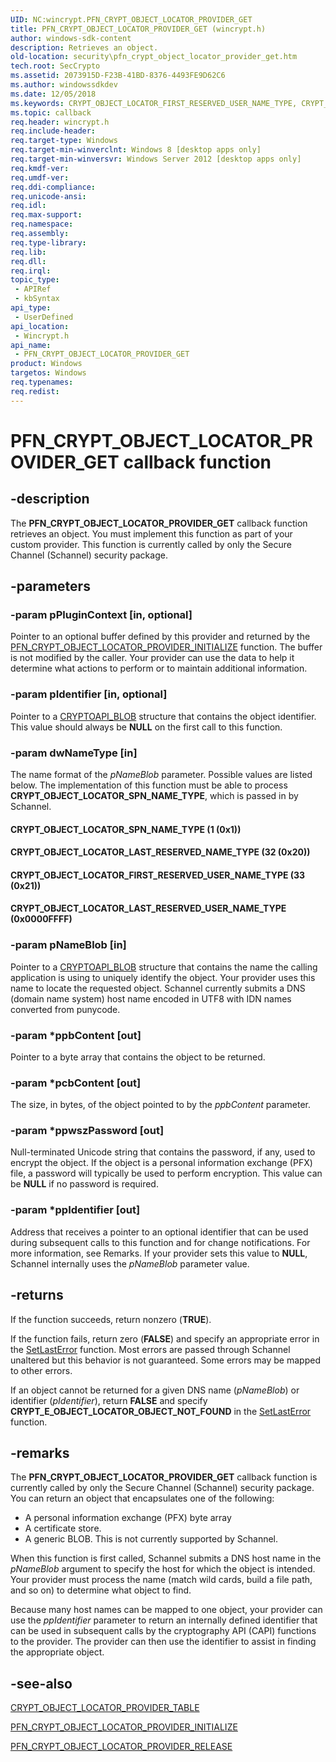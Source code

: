 ```yaml
---
UID: NC:wincrypt.PFN_CRYPT_OBJECT_LOCATOR_PROVIDER_GET
title: PFN_CRYPT_OBJECT_LOCATOR_PROVIDER_GET (wincrypt.h)
author: windows-sdk-content
description: Retrieves an object.
old-location: security\pfn_crypt_object_locator_provider_get.htm
tech.root: SecCrypto
ms.assetid: 2073915D-F23B-41BD-8376-4493FE9D62C6
ms.author: windowssdkdev
ms.date: 12/05/2018
ms.keywords: CRYPT_OBJECT_LOCATOR_FIRST_RESERVED_USER_NAME_TYPE, CRYPT_OBJECT_LOCATOR_LAST_RESERVED_NAME_TYPE, CRYPT_OBJECT_LOCATOR_LAST_RESERVED_USER_NAME_TYPE, CRYPT_OBJECT_LOCATOR_SPN_NAME_TYPE, PFN_CRYPT_OBJECT_LOCATOR_PROVIDER_GET, PFN_CRYPT_OBJECT_LOCATOR_PROVIDER_GET callback, PFN_CRYPT_OBJECT_LOCATOR_PROVIDER_GET callback function [Security], security.pfn_crypt_object_locator_provider_get, wincrypt/PFN_CRYPT_OBJECT_LOCATOR_PROVIDER_GET
ms.topic: callback
req.header: wincrypt.h
req.include-header: 
req.target-type: Windows
req.target-min-winverclnt: Windows 8 [desktop apps only]
req.target-min-winversvr: Windows Server 2012 [desktop apps only]
req.kmdf-ver: 
req.umdf-ver: 
req.ddi-compliance: 
req.unicode-ansi: 
req.idl: 
req.max-support: 
req.namespace: 
req.assembly: 
req.type-library: 
req.lib: 
req.dll: 
req.irql: 
topic_type:
 - APIRef
 - kbSyntax
api_type:
 - UserDefined
api_location:
 - Wincrypt.h
api_name:
 - PFN_CRYPT_OBJECT_LOCATOR_PROVIDER_GET
product: Windows
targetos: Windows
req.typenames: 
req.redist: 
---
```


# PFN_CRYPT_OBJECT_LOCATOR_PROVIDER_GET callback function


## -description


The <b>PFN_CRYPT_OBJECT_LOCATOR_PROVIDER_GET</b> callback function retrieves an object. You must implement this function as part of your custom provider. This function is currently called by only the Secure Channel (Schannel) security package.


## -parameters




### -param pPluginContext [in, optional]

Pointer to an optional buffer defined by this provider and returned by the <a href="https://msdn.microsoft.com/DBDE5B98-AC31-4CA0-A7C6-1FCD8FAC51FC">PFN_CRYPT_OBJECT_LOCATOR_PROVIDER_INITIALIZE</a> function. The buffer is not modified by the caller. Your provider can use the data to help it determine what actions to perform or to maintain additional information.


### -param pIdentifier [in, optional]

Pointer to a <a href="https://msdn.microsoft.com/1c2a07b8-f702-47f3-8d4c-6ac0cbc63f0f">CRYPTOAPI_BLOB</a> structure that contains the object identifier. This value should always be <b>NULL</b> on the first call to this function.


### -param dwNameType [in]

The name format of the <i>pNameBlob</i> parameter. Possible values are listed below. The implementation of this function must be able to process <b>CRYPT_OBJECT_LOCATOR_SPN_NAME_TYPE</b>, which is passed in by Schannel.



#### CRYPT_OBJECT_LOCATOR_SPN_NAME_TYPE (1 (0x1))



#### CRYPT_OBJECT_LOCATOR_LAST_RESERVED_NAME_TYPE (32 (0x20))



#### CRYPT_OBJECT_LOCATOR_FIRST_RESERVED_USER_NAME_TYPE (33 (0x21))



#### CRYPT_OBJECT_LOCATOR_LAST_RESERVED_USER_NAME_TYPE (0x0000FFFF)


### -param pNameBlob [in]

Pointer to a <a href="https://msdn.microsoft.com/1c2a07b8-f702-47f3-8d4c-6ac0cbc63f0f">CRYPTOAPI_BLOB</a> structure that contains the name the calling application is using to uniquely identify the object. Your provider uses this name to locate the requested object. Schannel currently submits a DNS (domain name system) host name encoded in UTF8 with IDN names converted from punycode.


### -param *ppbContent [out]

Pointer to a byte array that contains the object to be returned.


### -param *pcbContent [out]

The size, in bytes, of the object pointed to by the <i>ppbContent</i> parameter.


### -param *ppwszPassword [out]

Null-terminated Unicode string that contains the password, if any, used to encrypt the object. If the object is a personal information exchange (PFX) file, a password will typically be used to perform encryption. This value can be <b>NULL</b> if no password is required.


### -param *ppIdentifier [out]

Address that receives a pointer to an optional identifier that can be used during subsequent calls to this function and for change notifications. For more information, see Remarks. If your provider sets this value to <b>NULL</b>, Schannel internally uses the <i>pNameBlob</i> parameter value.


## -returns



If the function succeeds, return nonzero (<b>TRUE</b>).

If the function fails, return zero (<b>FALSE</b>) and specify an appropriate error in the <a href="https://msdn.microsoft.com/d9da833f-36ca-4046-8d2f-cd4449dd3c63">SetLastError</a> function. Most errors are passed through Schannel unaltered but this behavior is not guaranteed. Some errors may be mapped to other errors.

If an object cannot be returned for a given DNS name (<i>pNameBlob</i>) or identifier (<i>pIdentifier</i>), return <b>FALSE</b> and specify <b>CRYPT_E_OBJECT_LOCATOR_OBJECT_NOT_FOUND</b> in the <a href="https://msdn.microsoft.com/d9da833f-36ca-4046-8d2f-cd4449dd3c63">SetLastError</a> function.




## -remarks



The <b>PFN_CRYPT_OBJECT_LOCATOR_PROVIDER_GET</b> callback function is currently called by only the Secure Channel (Schannel) security package. You can return an object that encapsulates one of the following:

<ul>
<li>A personal information exchange (PFX) byte array</li>
<li>A certificate store.</li>
<li>A generic BLOB. This is not currently supported by Schannel.</li>
</ul>
When this function is first called, Schannel submits a DNS host name in the <i>pNameBlob</i> argument to specify the host for which the object is intended. Your provider must process the name (match wild cards, build a file path, and so on) to determine what object to find.

Because many host names can be mapped to one object, your provider can use the <i>ppIdentifier</i> parameter to return an internally defined identifier that can be used in subsequent calls by the cryptography API (CAPI) functions to the provider. The provider can then use the identifier to assist in finding the appropriate object.




## -see-also




<a href="https://msdn.microsoft.com/en-us/library/Hh975284(v=VS.85).aspx">CRYPT_OBJECT_LOCATOR_PROVIDER_TABLE</a>



<a href="https://msdn.microsoft.com/DBDE5B98-AC31-4CA0-A7C6-1FCD8FAC51FC">PFN_CRYPT_OBJECT_LOCATOR_PROVIDER_INITIALIZE</a>



<a href="https://msdn.microsoft.com/DDF1243D-A6C8-426A-A800-018E7FF7E182">PFN_CRYPT_OBJECT_LOCATOR_PROVIDER_RELEASE</a>
 

 

